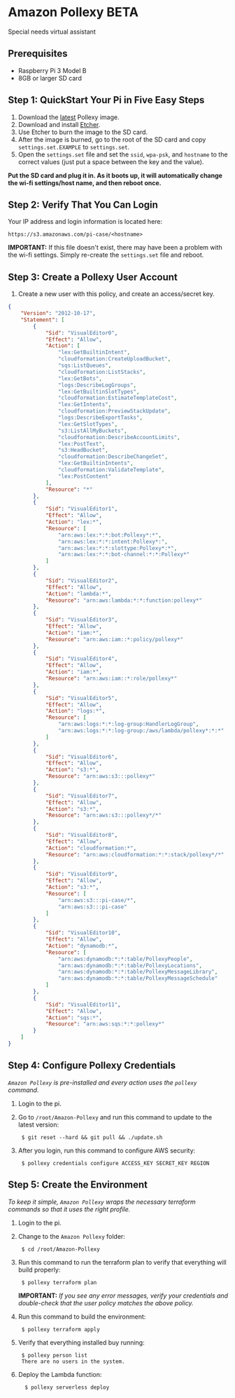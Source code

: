 # Amazon Pollexy BETA
Special needs virtual assistant

## Prerequisites
* Raspberry Pi 3 Model B
* 8GB or larger SD card 

## Step 1: QuickStart Your Pi in Five Easy Steps
1. Download the [latest](https://s3.amazonaws.com/pollexy-public/images/pi_v17.zip) Pollexy image.
2. Download and install [Etcher](https://etcher.io/).
3. Use Etcher to burn the image to the SD card.
4. After the image is burned, go to the root of the SD card and copy `settings.set.EXAMPLE` to `settings.set`.
5. Open the `settings.set` file and set the `ssid`, `wpa-psk`, and `hostname` to the correct values (just put a space between the key and the value).

**Put the SD card and plug it in. As it boots up, it will automatically change the wi-fi settings/host name, and then reboot once.**

## Step 2: Verify That You Can Login
Your IP address and login information is located here:

    https://s3.amazonaws.com/pi-case/<hostname>

**IMPORTANT:** If this file doesn't exist, there may have been a problem with the wi-fi settings. Simply re-create the `settings.set` file and reboot.

## Step 3: Create a Pollexy User Account
1. Create a new user with this policy, and create an access/secret key.
```json
{
    "Version": "2012-10-17",
    "Statement": [
        {
            "Sid": "VisualEditor0",
            "Effect": "Allow",
            "Action": [
                "lex:GetBuiltinIntent",
                "cloudformation:CreateUploadBucket",
                "sqs:ListQueues",
                "cloudformation:ListStacks",
                "lex:GetBots",
                "logs:DescribeLogGroups",
                "lex:GetBuiltinSlotTypes",
                "cloudformation:EstimateTemplateCost",
                "lex:GetIntents",
                "cloudformation:PreviewStackUpdate",
                "logs:DescribeExportTasks",
                "lex:GetSlotTypes",
                "s3:ListAllMyBuckets",
                "cloudformation:DescribeAccountLimits",
                "lex:PostText",
                "s3:HeadBucket",
                "cloudformation:DescribeChangeSet",
                "lex:GetBuiltinIntents",
                "cloudformation:ValidateTemplate",
                "lex:PostContent"
            ],
            "Resource": "*"
        },
        {
            "Sid": "VisualEditor1",
            "Effect": "Allow",
            "Action": "lex:*",
            "Resource": [
                "arn:aws:lex:*:*:bot:Pollexy*:*",
                "arn:aws:lex:*:*:intent:Pollexy*:",
                "arn:aws:lex:*:*:slottype:Pollexy*:*",
                "arn:aws:lex:*:*:bot-channel:*:*:Pollexy*"
            ]
        },
        {
            "Sid": "VisualEditor2",
            "Effect": "Allow",
            "Action": "lambda:*",
            "Resource": "arn:aws:lambda:*:*:function:pollexy*"
        },
        {
            "Sid": "VisualEditor3",
            "Effect": "Allow",
            "Action": "iam:*",
            "Resource": "arn:aws:iam::*:policy/pollexy*"
        },
        {
            "Sid": "VisualEditor4",
            "Effect": "Allow",
            "Action": "iam:*",
            "Resource": "arn:aws:iam::*:role/pollexy*"
        },
        {
            "Sid": "VisualEditor5",
            "Effect": "Allow",
            "Action": "logs:*",
            "Resource": [
                "arn:aws:logs:*:*:log-group:HandlerLogGroup",
                "arn:aws:logs:*:*:log-group:/aws/lambda/pollexy*:*:*"
            ]
        },
        {
            "Sid": "VisualEditor6",
            "Effect": "Allow",
            "Action": "s3:*",
            "Resource": "arn:aws:s3:::pollexy*"
        },
        {
            "Sid": "VisualEditor7",
            "Effect": "Allow",
            "Action": "s3:*",
            "Resource": "arn:aws:s3:::pollexy*/*"
        },
        {
            "Sid": "VisualEditor8",
            "Effect": "Allow",
            "Action": "cloudformation:*",
            "Resource": "arn:aws:cloudformation:*:*:stack/pollexy*/*"
        },
        {
            "Sid": "VisualEditor9",
            "Effect": "Allow",
            "Action": "s3:*",
            "Resource": [
                "arn:aws:s3:::pi-case/*",
                "arn:aws:s3:::pi-case"
            ]
        },
        {
            "Sid": "VisualEditor10",
            "Effect": "Allow",
            "Action": "dynamodb:*",
            "Resource": [
                "arn:aws:dynamodb:*:*:table/PollexyPeople",
                "arn:aws:dynamodb:*:*:table/PollexyLocations",
                "arn:aws:dynamodb:*:*:table/PollexyMessageLibrary",
                "arn:aws:dynamodb:*:*:table/PollexyMessageSchedule"
            ]
        },
        {
            "Sid": "VisualEditor11",
            "Effect": "Allow",
            "Action": "sqs:*",
            "Resource": "arn:aws:sqs:*:*:pollexy*"
        }
    ]
}
```
## Step 4: Configure Pollexy Credentials
*`Amazon Pollexy` is pre-installed and every action uses the `pollexy` command.*

1. Login to the pi.
2. Go to `/root/Amazon-Pollexy` and run this command to update to the latest version:

        $ git reset --hard && git pull && ./update.sh
        
3. After you login, run this command to configure AWS security:

        $ pollexy credentials configure ACCESS_KEY SECRET_KEY REGION

## Step 5: Create the Environment
*To keep it simple, `Amazon Pollexy` wraps the necessary terraform commands so that it uses the right profile.*

1. Login to the pi.
2. Change to the `Amazon Pollexy` folder:
        
        $ cd /root/Amazon-Pollexy

2. Run this command to run the terraform plan to verify that everything will build properly:

        $ pollexy terraform plan

     **IMPORTANT:** *If you see any error messages, verify your credentials and double-check that the user policy matches the above policy.*

3. Run this command to build the environment:

        $ pollexy terraform apply

4. Verify that everything installed buy running:
      
        $ pollexy person list
        There are no users in the system.

5. Deploy the Lambda function:

         $ pollexy serverless deploy
